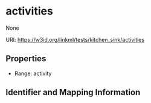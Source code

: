 # activities

None

URI: https://w3id.org/linkml/tests/kitchen_sink/activities



<!-- no inheritance hierarchy -->


## Properties

 * Range: activity

## Identifier and Mapping Information


